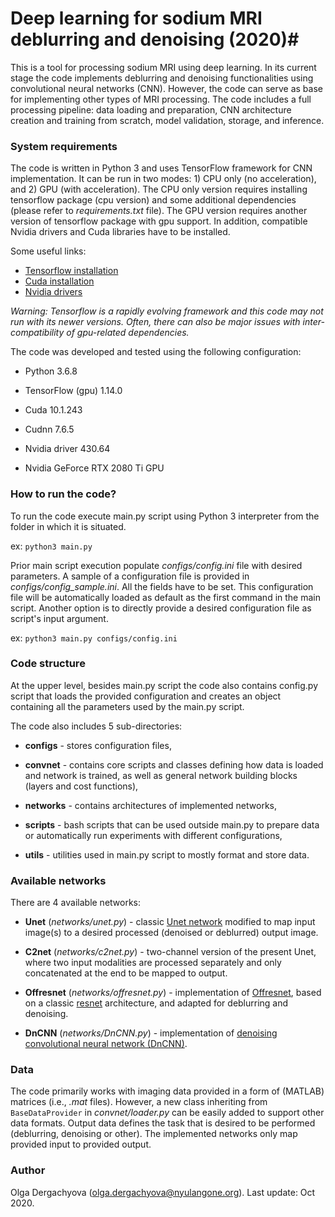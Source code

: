 # Deep learning for sodium MRI deblurring and denoising (2020)#


This is a tool for processing sodium MRI using deep learning. In its current stage the code implements deblurring and denoising functionalities using convolutional neural networks (CNN). However, the code can serve as base for implementing other types of MRI processing. 
The code includes a full processing pipeline: data loading and preparation, CNN architecture creation and training from scratch, model validation, storage, and inference.


### System requirements ###

The code is written in Python 3 and uses TensorFlow framework for CNN implementation. It can be run in two modes: 1) CPU only (no acceleration), and 2) GPU (with acceleration).
The CPU only version requires installing tensorflow package (cpu version) and some additional dependencies (please refer to *requirements.txt* file). The GPU version requires another version of tensorflow package with gpu support.
In addition, compatible Nvidia drivers and Cuda libraries have to be installed. 

Some useful links:

* [Tensorflow installation](https://www.tensorflow.org/install/pip)
* [Cuda installation](https://docs.nvidia.com/cuda/cuda-installation-guide-linux/index.html)
* [Nvidia drivers](https://www.nvidia.com/Download/index.aspx)

*Warning: Tensorflow is a rapidly evolving framework and this code may not run with its newer versions. Often, there can also be major issues with inter-compatibility of gpu-related dependencies.*

The code was developed and tested using the following configuration:

* Python 3.6.8

* TensorFlow (gpu) 1.14.0

* Cuda 10.1.243

* Cudnn 7.6.5

* Nvidia driver 430.64

* Nvidia GeForce RTX 2080 Ti GPU


### How to run the code? ###

To run the code execute main.py script using Python 3 interpreter from the folder in which it is situated. 

ex: `python3 main.py` 

Prior main script execution populate *configs/config.ini* file with desired parameters. A sample of a configuration file is provided in *configs/config_sample.ini*. All the fields have to be set.
This configuration file will be automatically loaded as default as the first command in the main script. Another option is to directly provide a desired configuration file as script's input argument. 

ex: `python3 main.py configs/config.ini`


### Code structure ###

At the upper level, besides main.py script the code also contains config.py script that loads the provided configuration and creates an object containing all the parameters used by the main.py script.

The code also includes 5 sub-directories:

*   **configs** - stores configuration files,

*   **convnet** - contains core scripts and classes defining how data is loaded and network is trained, as well as general network building blocks (layers and cost functions),

*   **networks** - contains architectures of implemented networks,

*   **scripts** - bash scripts that can be used outside main.py to prepare data or automatically run experiments with different configurations,

*   **utils** - utilities used in main.py script to mostly format and store data.


### Available networks ###

There are 4 available networks:

*   **Unet** (*networks/unet.py*) - classic [Unet network](https://link.springer.com/chapter/10.1007/978-3-319-24574-4_28) modified to map input image(s) to a desired processed (denoised or deblurred) output image.

*   **C2net** (*networks/c2net.py*) - two-channel version of the present Unet, where two input modalities are processed separately and only concatenated at the end to be mapped to output.

*   **Offresnet** (*networks/offresnet.py*) - implementation of [Offresnet](https://onlinelibrary.wiley.com/doi/full/10.1002/mrm.27825), based on a classic [resnet](https://openaccess.thecvf.com/content_cvpr_2016/html/He_Deep_Residual_Learning_CVPR_2016_paper.html) architecture, and adapted for deblurring and denoising. 

*   **DnCNN** (*networks/DnCNN.py*) - implementation of [denoising convolutional neural network (DnCNN)](https://ieeexplore.ieee.org/abstract/document/7839189).


### Data ###

The code primarily works with imaging data provided in a form of (MATLAB) matrices (i.e., *.mat* files). However, a new class inheriting from `BaseDataProvider` in *convnet/loader.py* can be easily added to support other data formats.
Output data defines the task that is desired to be performed (deblurring, denoising or other). The implemented networks only map provided input to provided output.


### Author ###

Olga Dergachyova (olga.dergachyova@nyulangone.org). Last update: Oct 2020.

